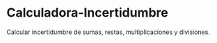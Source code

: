 # Calculadora-Incertidumbre
Calcular incertidumbre de sumas, restas, multiplicaciones y divisiones. 
